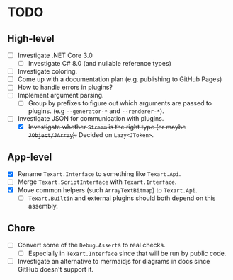 # TODO

## High-level

- [ ] Investigate .NET Core 3.0
  - [ ] Investigate C# 8.0 (and nullable reference types)
- [ ] Investigate coloring.
- [ ] Come up with a documentation plan (e.g. publishing to GitHub Pages)
- [ ] How to handle errors in plugins?
- [ ] Implement argument parsing.
  - [ ] Group by prefixes to figure out which arguments are passed to plugins. (e.g `--generator-*` and `--renderer-*`).
- [ ] Investigate JSON for communication with plugins.
  - [X] ~~Investigate whether `Stream` is the right type (or maybe `JObject/JArray`).~~ Decided on `Lazy<JToken>`.

## App-level

- [X] Rename `Texart.Interface` to something like `Texart.Api`.
- [ ] Merge `Texart.ScriptInterface` with `Texart.Interface`.
- [X] Move common helpers (such `ArrayTextBitmap`) to `Texart.Api`.
  - [ ] `Texart.Builtin` and external plugins should both depend on this assembly.

## Chore

- [ ] Convert some of the `Debug.Assert`s to real checks.
  - [ ] Especially in `Texart.Interface` since that will be run by public code.
- [ ] Investigate an alternative to mermaidjs for diagrams in docs since GitHub doesn't support it.
